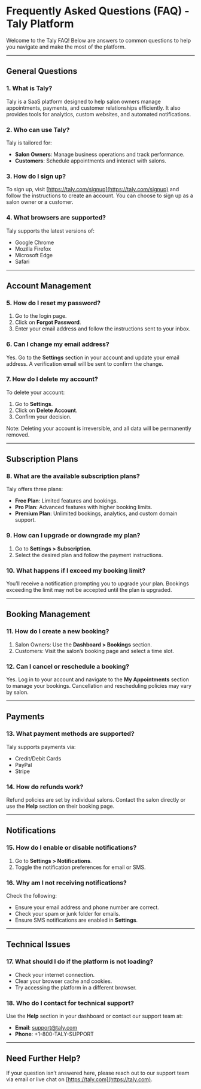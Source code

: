 # Frequently Asked Questions (FAQ) - Taly Platform

Welcome to the Taly FAQ! Below are answers to common questions to help you navigate and make the most of the platform.

---

## General Questions

### **1. What is Taly?**
Taly is a SaaS platform designed to help salon owners manage appointments, payments, and customer relationships efficiently. It also provides tools for analytics, custom websites, and automated notifications.

### **2. Who can use Taly?**
Taly is tailored for:
- **Salon Owners**: Manage business operations and track performance.
- **Customers**: Schedule appointments and interact with salons.

### **3. How do I sign up?**
To sign up, visit [https://taly.com/signup](https://taly.com/signup) and follow the instructions to create an account. You can choose to sign up as a salon owner or a customer.

### **4. What browsers are supported?**
Taly supports the latest versions of:
- Google Chrome
- Mozilla Firefox
- Microsoft Edge
- Safari

---

## Account Management

### **5. How do I reset my password?**
1. Go to the login page.
2. Click on **Forgot Password**.
3. Enter your email address and follow the instructions sent to your inbox.

### **6. Can I change my email address?**
Yes. Go to the **Settings** section in your account and update your email address. A verification email will be sent to confirm the change.

### **7. How do I delete my account?**
To delete your account:
1. Go to **Settings**.
2. Click on **Delete Account**.
3. Confirm your decision.

Note: Deleting your account is irreversible, and all data will be permanently removed.

---

## Subscription Plans

### **8. What are the available subscription plans?**
Taly offers three plans:
- **Free Plan**: Limited features and bookings.
- **Pro Plan**: Advanced features with higher booking limits.
- **Premium Plan**: Unlimited bookings, analytics, and custom domain support.

### **9. How can I upgrade or downgrade my plan?**
1. Go to **Settings > Subscription**.
2. Select the desired plan and follow the payment instructions.

### **10. What happens if I exceed my booking limit?**
You’ll receive a notification prompting you to upgrade your plan. Bookings exceeding the limit may not be accepted until the plan is upgraded.

---

## Booking Management

### **11. How do I create a new booking?**
1. Salon Owners: Use the **Dashboard > Bookings** section.
2. Customers: Visit the salon’s booking page and select a time slot.

### **12. Can I cancel or reschedule a booking?**
Yes. Log in to your account and navigate to the **My Appointments** section to manage your bookings. Cancellation and rescheduling policies may vary by salon.

---

## Payments

### **13. What payment methods are supported?**
Taly supports payments via:
- Credit/Debit Cards
- PayPal
- Stripe

### **14. How do refunds work?**
Refund policies are set by individual salons. Contact the salon directly or use the **Help** section on their booking page.

---

## Notifications

### **15. How do I enable or disable notifications?**
1. Go to **Settings > Notifications**.
2. Toggle the notification preferences for email or SMS.

### **16. Why am I not receiving notifications?**
Check the following:
- Ensure your email address and phone number are correct.
- Check your spam or junk folder for emails.
- Ensure SMS notifications are enabled in **Settings**.

---

## Technical Issues

### **17. What should I do if the platform is not loading?**
- Check your internet connection.
- Clear your browser cache and cookies.
- Try accessing the platform in a different browser.

### **18. Who do I contact for technical support?**
Use the **Help** section in your dashboard or contact our support team at:
- **Email**: [support@taly.com](mailto:support@taly.com)
- **Phone**: +1-800-TALY-SUPPORT

---

## Need Further Help?
If your question isn’t answered here, please reach out to our support team via email or live chat on [https://taly.com](https://taly.com).
